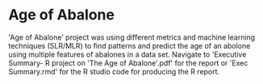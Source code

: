 # Age of Abalone

'Age of Abalone' project was using different metrics and machine learning techniques (SLR/MLR) to find patterns and predict the age of an abolone using multiple features of abalones in a data set.
Navigate to 'Executive Summary- R project on 'The Age of Abalone'.pdf' for the report or 'Exec Summary.rmd' for the R studio code for producing the R report.

